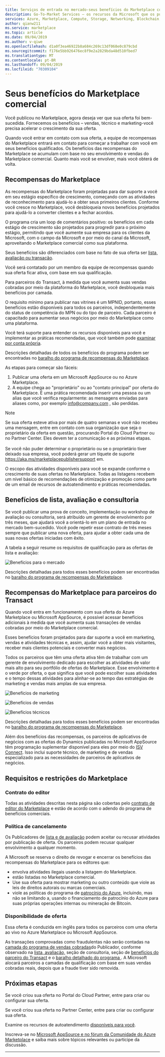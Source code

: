 ```yaml
---
title: Serviços de entrada no mercado-seus benefícios do Marketplace comercial | Azure
description: Go-To-Market Services – os recursos da Microsoft que os publicadores podem usar são descritos nesta seção.
services: Azure, Marketplace, Compute, Storage, Networking, Blockchain, Security, Partner Center
author: qianw211
ms.service: marketplace
ms.topic: article
ms.date: 09/04/2019
ms.author: v-qiwe
ms.openlocfilehash: d1a0f3ea46922b8a684c269c13df068e0c879cbd
ms.sourcegitcommit: f176e5bb926476ec8f9e2a2829bda48d510fbed7
ms.translationtype: MT
ms.contentlocale: pt-BR
ms.lasthandoff: 09/04/2019
ms.locfileid: "70309104"
---
```

# <a name="your-commercial-marketplace-benefits"></a>Seus benefícios do Marketplace comercial

Você publicou no Marketplace, agora deseja ver que sua oferta foi bem-sucedida. Fornecemos os benefícios – vendas, técnico e marketing-você precisa acelerar o crescimento da sua oferta.

Quando você entrar em contato com sua oferta, a equipe de recompensas do Marketplace entrará em contato para começar a trabalhar com você em seus benefícios qualificados. Os benefícios das recompensas do Marketplace se acumulam com base no seu envolvimento e vendas do Marketplace comercial. Quanto mais você se envolver, mais você obterá de volta.

## <a name="marketplace-rewards"></a>Recompensas do Marketplace

As recompensas do Marketplace foram projetadas para dar suporte a você em seu estágio específico de crescimento, começando com as atividades de reconhecimento para ajudá-lo a obter seus primeiros clientes. Conforme você cresce no Marketplace, você desbloqueia novos benefícios projetados para ajudá-lo a converter clientes e a fechar acordos. 

O programa cria um loop de comentários positivo: os benefícios em cada estágio de crescimento são projetados para progredir para o próximo estágio, permitindo que você aumente sua empresa para os clientes da Microsoft, com o campo da Microsoft e por meio do canal da Microsoft, aproveitando o Marketplace comercial como sua plataforma. 

Seus benefícios são diferenciados com base no fato de sua oferta ser [lista, avaliação ou transação](https://docs.microsoft.com/azure/marketplace/determine-your-listing-type#choose-a-publishing-option).

Você será contatado por um membro da equipe de recompensas quando sua oferta ficar ativa, com base em sua qualificação. 

Para parceiros do Transact, à medida que você aumenta suas vendas cobradas por meio da plataforma do Marketplace, você desbloqueia mais benefícios por camada. 

O requisito mínimo para publicar nas vitrines é um MPNID, portanto, esses benefícios estão disponíveis para todos os parceiros, independentemente do status de competência do MPN ou do tipo de parceiro. Cada parceiro é capacitado para aumentar seus negócios por meio do Marketplace como uma plataforma. 

Você terá suporte para entender os recursos disponíveis para você e implementar as práticas recomendadas, que você também pode [examinar por conta própria](https://partner.microsoft.com/asset/collection/azure-marketplace-and-appsource-publisher-toolkit#/). 

Descrições detalhadas de todos os benefícios do programa podem ser encontradas no [baralho do programa de recompensas do Marketplace](https://aka.ms/marketplacerewards).

As etapas para começar são fáceis:

1. Publicar uma oferta em um Microsoft AppSource ou no Azure Marketplace.
2. A equipe chega ao "proprietário" ou ao "contato principal" por oferta do Marketplace. É uma prática recomendada inserir uma pessoa ou um alias que você verifica regularmente: as mensagens enviadas para aliases como, por exemplo info@company.com , são perdidas.

>[!Note]
>Se sua oferta esteve ativa por mais de quatro semanas e você não recebeu uma mensagem, entre em contato com sua organização que seja o proprietário da oferta em questão, procurando Portal do Cloud Partner ou no Partner Center. Eles devem ter a comunicação e as próximas etapas. <br> <br> Se você não puder determinar o proprietário ou se o proprietário tiver deixado sua empresa, você poderá gerar um tíquete de suporte https://aka.ms/marketplacepublishersupport em.

O escopo das atividades disponíveis para você se expande conforme o crescimento de suas ofertas no Marketplace. Todas as listagens recebem um nível básico de recomendações de otimização e promoção como parte de um email de recursos de autoatendimento e práticas recomendadas.

## <a name="list-trial-and-consulting-benefits"></a>Benefícios de lista, avaliação e consultoria

Se você publicar uma prova de conceito, implementação ou workshop de avaliação ou consultoria, será atribuído um gerente de envolvimento por três meses, que ajudará você a orientá-lo em um plano de entrada no mercado bem-sucedido. Você pode repetir esse contrato de três meses sempre que publicar uma nova oferta, para ajudar a obter cada uma de suas novas ofertas iniciadas com êxito.

A tabela a seguir resume os requisitos de qualificação para as ofertas de lista e avaliação:

![Benefícios para o mercado](./media/marketplace-publishers-guide/gtm-eligibility-requirements.png)

Descrições detalhadas para todos esses benefícios podem ser encontradas no [baralho do programa de recompensas do Marketplace](https://aka.ms/marketplacerewards).

## <a name="marketplace-rewards-for-transact-partners"></a>Recompensas do Marketplace para parceiros do Transact

Quando você entra em funcionamento com sua oferta do Azure Marketplace ou Microsoft AppSource, é possível acessar benefícios adicionais à medida que você aumenta suas transações de vendas cobradas por meio do Marketplace comercial. 

Esses benefícios foram projetados para dar suporte a você em marketing, vendas e atividades técnicas e, assim, ajudar você a obter mais visitantes, receber mais clientes potenciais e converter mais negócios.

Todos os parceiros que têm uma oferta ativa têm de trabalhar com um gerente de envolvimento dedicado para escolher as atividades de valor mais alto para seu portfólio de ofertas do Marketplace. Esse envolvimento é o verde por oferta, o que significa que você pode escolher suas atividades e o tempo dessas atividades para alinhar-se ao tempo das estratégias de marketing e vendas mais amplas de sua empresa. 

![Benefícios de marketing](./media/marketplace-publishers-guide/marketing-benefit.png)

![Benefícios de vendas](./media/marketplace-publishers-guide/sales-benefit.png)

![Benefícios técnicos](./media/marketplace-publishers-guide/technical-benefit.png)

Descrições detalhadas para todos esses benefícios podem ser encontradas no [baralho do programa de recompensas do Marketplace](https://aka.ms/marketplacerewards).

Além dos benefícios das recompensas, os parceiros de aplicativos de negócios com as ofertas do Dynamics publicadas no Microsoft AppSource têm programação suplementar disponível para eles por meio do [ISV Connect](https://partner.microsoft.com/en-us/solutions/business-applications/isv-overview). Isso inclui suporte técnico, de marketing e de vendas especializado para as necessidades de parceiros de aplicativos de negócios.

## <a name="marketplace-rewards-requirements-and-restrictions"></a>Requisitos e restrições do Marketplace

### <a name="publisher-agreement"></a>Contrato do editor

Todas as atividades descritas nesta página são cobertas pelo [contrato de editor do Marketplace](https://docs.microsoft.com/legal/marketplace/terms) e estão de acordo com o adendo do programa de benefícios comerciais.

### <a name="cancellation-policy"></a>Política de cancelamento

Os Publicadores de [lista e de avaliação](https://docs.microsoft.com/azure/marketplace/determine-your-listing-type) podem aceitar ou recusar atividades por publicação de oferta. Os parceiros podem recusar qualquer envolvimento a qualquer momento. 

A Microsoft se reserva o direito de revogar e encerrar os benefícios das recompensas do Marketplace para os editores que: 

* envolva atividades ilegais usando a listagem do Marketplace.
* estão listadas no Marketplace comercial. 
* Use sua oferta para mostrar marketing ou outro conteúdo que viole as leis de direitos autorais ou marcas comerciais.
* viole as políticas do programa de [patrocínio do Azure](https://azure.microsoft.com/offers/ms-azr-0036p/), incluindo, mas não se limitando a, usando o financiamento de patrocínio do Azure para suas próprias operações internas ou mineração de Bitcoin. 

### <a name="offer-availability"></a>Disponibilidade de oferta

Essa oferta é conduzida em inglês para todos os parceiros com uma oferta ao vivo no Azure Marketplace ou Microsoft AppSource.

As transações comprovadas como fraudulentas não serão contadas na [camada do programa de vendas cobradas](https://aka.ms/marketplacepublisherrewards)do Publicador, conforme observado na [lista, avaliação,](#list-trial-and-consulting-benefits) seção de consultoria, seção de [benefícios do parceiro do Transact](#marketplace-rewards-for-transact-partners) e o [baralho detalhado do programa ](https://aka.ms/marketplacepublisherrewards). A Microsoft alocará parceiros a camadas de qualificação com base em suas vendas cobradas reais, depois que a fraude tiver sido removida. 

## <a name="next-steps"></a>Próximas etapas

Se você criou sua oferta no Portal do Cloud Partner, entre para criar ou configurar sua oferta.

Se você criou sua oferta no Partner Center, entre para criar ou configurar sua oferta.

Examine os recursos de autoatendimento [disponíveis para você](https://partner.microsoft.com/asset/collection/azure-marketplace-and-appsource-publisher-toolkit#/).

Inscreva-se no [Microsoft AppSource e no fórum da Comunidade do Azure Marketplace](https://www.microsoftpartnercommunity.com/t5/Azure-Marketplace-and-AppSource/bd-p/2222) e saiba mais sobre tópicos relevantes ou participe da discussão.

---
